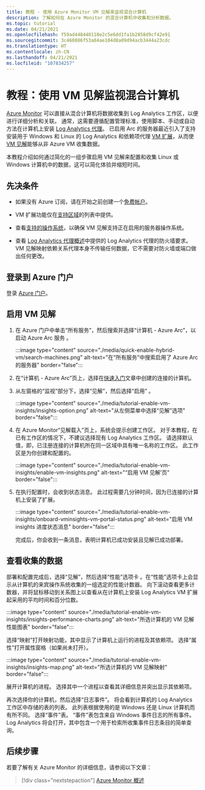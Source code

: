 ```yaml
---
title: 教程 - 使用 Azure Monitor VM 见解来监视混合计算机
description: 了解如何在 Azure Monitor 的混合计算机中收集和分析数据。
ms.topic: tutorial
ms.date: 04/21/2021
ms.openlocfilehash: f59ad448440110e2c5e6dd1fa1b2858d9cf42e91
ms.sourcegitcommit: 3c460886f53a84ae104d8a09d94acb3444a23cdc
ms.translationtype: HT
ms.contentlocale: zh-CN
ms.lasthandoff: 04/21/2021
ms.locfileid: "107834257"
---
```

# <a name="tutorial-monitor-a-hybrid-machine-with-vm-insights"></a>教程：使用 VM 见解监视混合计算机

[Azure Monitor](../../../azure-monitor/overview.md) 可以直接从混合计算机将数据收集到 Log Analytics 工作区，以便进行详细分析和关联。 通常，这需要遵循配置管理标准，使用脚本、手动或自动方法在计算机上安装 [Log Analytics 代理](../../../azure-monitor/agents/agents-overview.md#log-analytics-agent)。 已启用 Arc 的服务器最近引入了支持安装用于 Windows 和 Linux 的 Log Analytics 和依赖项代理 [VM 扩展](../manage-vm-extensions.md)，从而使 [VM 见解](../../../azure-monitor/vm/vminsights-overview.md)能够从非 Azure VM 收集数据。

本教程介绍如何通过简化的一组步骤启用 VM 见解来配置和收集 Linux 或 Windows 计算机中的数据，这可以简化体验并缩短时间。  

## <a name="prerequisites"></a>先决条件

* 如果没有 Azure 订阅，请在开始之前创建一个[免费帐户](https://azure.microsoft.com/free/?WT.mc_id=A261C142F)。

* VM 扩展功能仅在[支持区域](../overview.md#supported-regions)的列表中提供。

* 查看[支持的操作系统](../../../azure-monitor/vm/vminsights-enable-overview.md#supported-operating-systems)，以确保 VM 见解支持正在启用的服务器操作系统。

* 查看 [Log Analytics 代理概述](../../../azure-monitor/agents/log-analytics-agent.md#network-requirements)中提供的 Log Analytics 代理的防火墙要求。 VM 见解映射依赖关系代理本身不传输任何数据，它不需要对防火墙或端口做出任何更改。

## <a name="sign-in-to-azure-portal"></a>登录到 Azure 门户

登录 [Azure 门户](https://portal.azure.com)。

## <a name="enable-vm-insights"></a>启用 VM 见解

1. 在 Azure 门户中单击“所有服务”，然后搜索并选择“计算机 - Azure Arc”，以启动 Azure Arc 服务 。

    :::image type="content" source="./media/quick-enable-hybrid-vm/search-machines.png" alt-text="在“所有服务”中搜索启用了 Azure Arc 的服务器" border="false":::

1. 在“计算机 - Azure Arc”页上，选择在[快速入门](quick-enable-hybrid-vm.md)文章中创建的连接的计算机。

1. 从左窗格的“监视”部分下，选择“见解”，然后选择“启用”  。

    :::image type="content" source="./media/tutorial-enable-vm-insights/insights-option.png" alt-text="从左侧菜单中选择“见解”选项" border="false":::

1. 在 Azure Monitor“见解载入”页上，系统会提示创建工作区。 对于本教程，在已有工作区的情况下，不建议选择现有 Log Analytics 工作区。 请选择默认值，即，已注册连接的计算机所在同一区域中具有唯一名称的工作区。 此工作区是为你创建和配置的。

    :::image type="content" source="./media/tutorial-enable-vm-insights/enable-vm-insights.png" alt-text="“启用 VM 见解’页" border="false":::

1. 在执行配置时，会收到状态消息。 此过程需要几分钟时间，因为已连接的计算机上安装了扩展。

    :::image type="content" source="./media/tutorial-enable-vm-insights/onboard-vminsights-vm-portal-status.png" alt-text="启用 VM insights 进度状态消息" border="false":::

    完成后，你会收到一条消息，表明计算机已成功安装且见解已成功部署。

## <a name="view-data-collected"></a>查看收集的数据

部署和配置完成后，选择“见解”，然后选择“性能”选项卡 。在“性能”选项卡上会显示从计算机的来宾操作系统收集的一组选定的性能计数器。 向下滚动查看更多计数器，并将鼠标移动到关系图上以查看从在计算机上安装 Log Analytics VM 扩展起采用的平均时间和百分位数。

:::image type="content" source="./media/tutorial-enable-vm-insights/insights-performance-charts.png" alt-text="所选计算机的 VM 见解性能图表" border="false":::

选择“映射”打开映射功能，其中显示了计算机上运行的进程及其依赖项。 选择“属性”打开属性窗格（如果尚未打开）。

:::image type="content" source="./media/tutorial-enable-vm-insights/insights-map.png" alt-text="所选计算机的 VM 见解映射" border="false":::

展开计算机的进程。 选择其中一个进程以查看其详细信息并突出显示其依赖项。

再次选择你的计算机，然后选择“日志事件”。 将会看到计算机的 Log Analytics 工作区中存储的表的列表。 此列表根据使用的是 Windows 还是 Linux 计算机而有所不同。 选择“事件”表。 “事件”表包含来自 Windows 事件日志的所有事件。 Log Analytics 将会打开，其中包含一个用于检索所收集事件日志条目的简单查询。

## <a name="next-steps"></a>后续步骤

若要了解有关 Azure Monitor 的详细信息，请参阅以下文章：

> [!div class="nextstepaction"]
> [Azure Monitor 概述](../../../azure-monitor/overview.md)